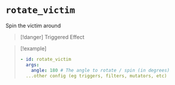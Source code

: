 # `rotate_victim`

Spin the victim around

> [!danger] Triggered Effect

> [!example]
> ```yaml
> - id: rotate_victim
>   args:
>     angle: 180 # The angle to rotate / spin (in degrees)
>   ...other config (eg triggers, filters, mutators, etc)
> ```
